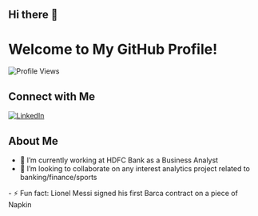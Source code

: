 ## Hi there 👋

# Welcome to My GitHub Profile!

![Profile Views](https://komarev.com/ghpvc/?username=your-github-username&color=blue)


## Connect with Me

[![LinkedIn](https://upload.wikimedia.org/wikipedia/commons/0/01/LinkedIn_Logo.svg)](https://www.linkedin.com/in/prateek-sinha-4408421aa)

## About Me
- 🔭 I’m currently working at HDFC Bank as a Business Analyst
- 👯 I’m looking to collaborate on any interest analytics project related to banking/finance/sports
<!--- 🤔 I’m looking for help with ...--!>
<!--  💬 Ask me about ...--!>
- ⚡ Fun fact: Lionel Messi signed his first Barca contract on a piece of Napkin

<!--
**pratt12/pratt12** is a ✨ _special_ ✨ repository because its `README.md` (this file) appears on your GitHub profile.

Here are some ideas to get you started:


- 🌱 I’m currently learning ...
- 👯 I’m looking to collaborate on ...
- 🤔 I’m looking for help with ...
- 💬 Ask me about ...
- 📫 How to reach me: ...
- 😄 Pronouns: ...
- ⚡ Fun fact: ...
-->
